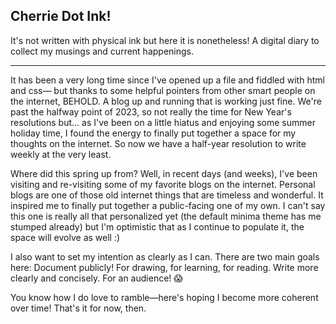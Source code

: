 ## Cherrie Dot Ink!

It's not written with physical ink but here it is nonetheless! A digital diary to collect my musings and current happenings. 

---


It has been a very long time since I've opened up a file and fiddled with html and css— but thanks to some helpful pointers from other smart people on the internet, BEHOLD. A blog up and running that is  working just fine. 
We're past the halfway point of 2023, so not really the time for New Year's resolutions but... as I've been on a little hiatus and enjoying some summer holiday time, I found the energy to finally put together a space for my thoughts on the internet.  So now we have a half-year resolution to write weekly at the very least.

Where did this spring up from? Well, in recent days (and weeks), I've been visiting and re-visiting some of my favorite blogs on the internet. Personal blogs are one of those old internet things that are timeless and wonderful. It inspired me to finally put together a public-facing one of my own. I can't say this one is really all that personalized yet (the default minima theme has me stumped already) but I'm optimistic that as I continue to populate it, the space will evolve as well :) 

I also want to set my intention as clearly as I can. There are two main goals here:
Document publicly! For drawing, for learning, for reading. 
Write more clearly and concisely. For an audience! 😱

You know how I do love to ramble—here's hoping I become more coherent over time! That's it for now, then. 



<script src="https://utteranc.es/client.js"
    repo="RobBowman/RobBowman.github.io"
    issue-term="pathname"
    theme="github-dark"
    crossorigin="anonymous"
    async>
</script>
